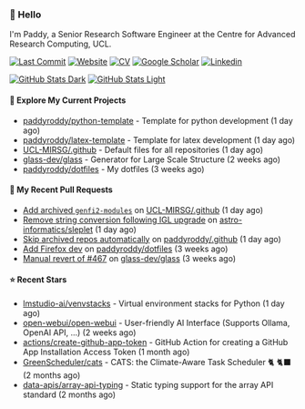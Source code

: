 ### 👋 Hello

I'm Paddy, a Senior Research Software Engineer at the Centre for Advanced
Research Computing, UCL.

[![Last Commit](https://img.shields.io/github/last-commit/paddyroddy/paddyroddy/main?label=updated)](https://github.com/paddyroddy)
[![Website](https://img.shields.io/badge/GitHub%20Pages-222?logo=githubpages&logoColor=fff&style=for-the-badge&style=flat)](https://paddyroddy.github.io)
[![CV](https://img.shields.io/badge/CV-PDF-pink.svg)](https://paddyroddy.github.io/cv)
[![Google Scholar](https://img.shields.io/badge/Google%20Scholar-4285F4?logo=googlescholar&logoColor=fff&style=for-the-badge&style=flat)](https://scholar.google.com/citations?user=OFigHUwAAAAJ)
[![Linkedin](https://img.shields.io/badge/LinkedIn-0A66C2?logo=linkedin&logoColor=fff&style=for-the-badge&style=flat)](https://www.linkedin.com/in/patrickjamesroddy)

[![GitHub Stats Dark](https://github-readme-stats-paddyroddy.vercel.app/api?username=paddyroddy&disable_animations=true&hide_border=true&hide_title=true&include_all_commits=true&rank_icon=github&show=prs_merged,reviews&show_icons=true&theme=tokyonight)](https://github.com/paddyroddy/paddyroddy#gh-dark-mode-only)
[![GitHub Stats Light](https://github-readme-stats-paddyroddy.vercel.app/api?username=paddyroddy&disable_animations=true&hide_border=true&hide_title=true&include_all_commits=true&rank_icon=github&show=prs_merged,reviews&show_icons=true&theme=default)](https://github.com/paddyroddy/paddyroddy#gh-light-mode-only)

#### 👷 Explore My Current Projects

- [paddyroddy/python-template](https://github.com/paddyroddy/python-template) - Template for python development
  (1 day ago)
- [paddyroddy/latex-template](https://github.com/paddyroddy/latex-template) - Template for latex development
  (1 day ago)
- [UCL-MIRSG/.github](https://github.com/UCL-MIRSG/.github) - Default files for all repositories
  (1 day ago)
- [glass-dev/glass](https://github.com/glass-dev/glass) - Generator for Large Scale Structure
  (2 weeks ago)
- [paddyroddy/dotfiles](https://github.com/paddyroddy/dotfiles) - My dotfiles
  (3 weeks ago)

#### 🔨 My Recent Pull Requests

- [Add archived `genfi2-modules`](https://github.com/UCL-MIRSG/.github/pull/165) on [UCL-MIRSG/.github](https://github.com/UCL-MIRSG/.github)
  (1 day ago)
- [Remove string conversion following IGL upgrade](https://github.com/astro-informatics/sleplet/pull/436) on [astro-informatics/sleplet](https://github.com/astro-informatics/sleplet)
  (1 day ago)
- [Skip archived repos automatically](https://github.com/paddyroddy/.github/pull/280) on [paddyroddy/.github](https://github.com/paddyroddy/.github)
  (1 day ago)
- [Add Firefox dev](https://github.com/paddyroddy/dotfiles/pull/38) on [paddyroddy/dotfiles](https://github.com/paddyroddy/dotfiles)
  (3 weeks ago)
- [Manual revert of #467](https://github.com/glass-dev/glass/pull/484) on [glass-dev/glass](https://github.com/glass-dev/glass)
  (3 weeks ago)

#### ⭐ Recent Stars

- [lmstudio-ai/venvstacks](https://github.com/lmstudio-ai/venvstacks) - Virtual environment stacks for Python
  (1 day ago)
- [open-webui/open-webui](https://github.com/open-webui/open-webui) - User-friendly AI Interface (Supports Ollama, OpenAI API, ...)
  (2 weeks ago)
- [actions/create-github-app-token](https://github.com/actions/create-github-app-token) - GitHub Action for creating a GitHub App Installation Access Token
  (1 month ago)
- [GreenScheduler/cats](https://github.com/GreenScheduler/cats) - CATS: the Climate-Aware Task Scheduler 🐈 🐈‍⬛
  (2 months ago)
- [data-apis/array-api-typing](https://github.com/data-apis/array-api-typing) - Static typing support for the array API standard
  (2 months ago)

